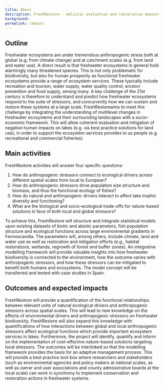 ```yaml
---
title: About
description: FreshRestore - Holistic evaluation and restoration measures of human impacts on freshwater ecosystems across biogeographical gradients.
background: 
permalink: /about/
---
```


## Outline

Freshwater ecosystems are under tremendous anthropogenic stress both at global (e.g. from climate change) and at catchment scales (e.g. from land and water use). A direct result is that freshwater ecosystems in general hold alarmingly many threatened species. This is not only problematic for biodiversity, but also for human prosperity as functional freshwater ecosystems provide a range of ecosystem services. These typically include recreation and tourism, water supply, water quality control, erosion prevention and food supply, among many. A key challenge of the 21st century is therefore to understand and predict how freshwater ecosystems respond to the suite of stressors, and concurrently how we can sustain and restore these systems at a large scale. FreshRestoreaims to meet this challenge by integrating the understanding of multilevel changes in freshwater ecosystems and their surrounding landscapes with a socio-economic framework. This will allow coherent evaluation and mitigation of negative human impacts on lakes (e.g. via best practice solutions for land use), in order to support the ecosystem services provides to us people (e.g. recreational and commercial fisheries).

## Main activities

FreshRestore activities will answer four specific questions:
1.	How do anthropogenic stressors connect to ecological drivers across different spatial scales from local to European?
2.	How do anthropogenic stressors drive population size structure and biomass, and thus the functional ecology of fishes?
3.	How do natural and anthropogenic drivers interact to affect lake trophic diversity and functioning?
4.	What are the biological and socio-ecological trade-offs for nature-based solutions in face of both local and global stressors? 

To achieve this, FreshRestore will structure and integrate statistical models upon existing datasets of biotic and abiotic parameters, fish population structure and ecological functions across large environmental gradients in Fennoscandia. The parameters will, among others, include climate, land and water use as well as restoration and mitigation efforts (e.g., habitat restorations, wetlands, regrowth of forest and buffer zones). An integrative modelling framework will provide valuable insights into how freshwater biodiversity is connected to the environment, how the outcome varies with anthropogenic stressors, and how these stressors can be mitigated to benefit both humans and ecosystems. The model concept will be transferred and tested with case studies in Spain.

## Outcomes and expected impacts

FreshRestore will provide a quantification of the functional relationships between relevant units of natural ecological drivers and anthropogenic stressors across spatial scales. This will lead to new knowledge on the effects of environmental drivers and anthropogenic stressors on freshwater biodiversity. FreshRestore will also expand this knowledge with quantifications of how interactions between global and local anthropogenic stressors affect ecological functions which provide important ecosystem services in lakes. Furthermore, the project will identify, quantify and inform on the implementation of cost-effective nature-based solutions targeting local stressors. The outcomes will be interlinked so that the modelling framework provides the basis for an adaptive management process. This will provide a best practice tool-box where researchers and stakeholders (such as environmental agencies and policy makers at national scales, as well as owner and user associations and county admisistrative boards at the local scale)    can work in synchrony to implement conservation and restoration actions in freshwater systems.
